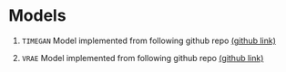 # Models

1. `TIMEGAN` Model implemented from following github repo [(github link)](https://github.com/d9n13lt4n/timegan-pytorch)

2. `VRAE` Model implemented from following github repo [(github link)](https://github.com/tejaslodaya/timeseries-clustering-vae/tree/7454fb68662680473fc242014dec7a291b7a4c7a)

